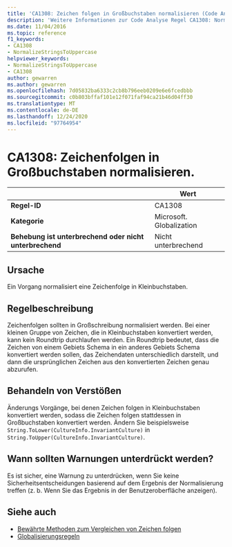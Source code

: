 ```yaml
---
title: 'CA1308: Zeichen folgen in Großbuchstaben normalisieren (Code Analyse)'
description: 'Weitere Informationen zur Code Analyse Regel CA1308: Normalisieren von Zeichen folgen in Großbuchstaben'
ms.date: 11/04/2016
ms.topic: reference
f1_keywords:
- CA1308
- NormalizeStringsToUppercase
helpviewer_keywords:
- NormalizeStringsToUppercase
- CA1308
author: gewarren
ms.author: gewarren
ms.openlocfilehash: 7d05832ba6333c2cb8b796eeb0209e6e6fcedbbb
ms.sourcegitcommit: c0b803bffaf101e12f071faf94ca21b46d04ff30
ms.translationtype: MT
ms.contentlocale: de-DE
ms.lasthandoff: 12/24/2020
ms.locfileid: "97764954"
---
```

# <a name="ca1308-normalize-strings-to-uppercase"></a>CA1308: Zeichenfolgen in Großbuchstaben normalisieren.

| | Wert |
|-|-|
| **Regel-ID** |CA1308|
| **Kategorie** |Microsoft. Globalization|
| **Behebung ist unterbrechend oder nicht unterbrechend** |Nicht unterbrechend|

## <a name="cause"></a>Ursache

Ein Vorgang normalisiert eine Zeichenfolge in Kleinbuchstaben.

## <a name="rule-description"></a>Regelbeschreibung

Zeichenfolgen sollten in Großschreibung normalisiert werden. Bei einer kleinen Gruppe von Zeichen, die in Kleinbuchstaben konvertiert werden, kann kein Roundtrip durchlaufen werden. Ein Roundtrip bedeutet, dass die Zeichen von einem Gebiets Schema in ein anderes Gebiets Schema konvertiert werden sollen, das Zeichendaten unterschiedlich darstellt, und dann die ursprünglichen Zeichen aus den konvertierten Zeichen genau abzurufen.

## <a name="how-to-fix-violations"></a>Behandeln von Verstößen

Änderungs Vorgänge, bei denen Zeichen folgen in Kleinbuchstaben konvertiert werden, sodass die Zeichen folgen stattdessen in Großbuchstaben konvertiert werden. Ändern Sie beispielsweise `String.ToLower(CultureInfo.InvariantCulture)` in `String.ToUpper(CultureInfo.InvariantCulture)`.

## <a name="when-to-suppress-warnings"></a>Wann sollten Warnungen unterdrückt werden?

Es ist sicher, eine Warnung zu unterdrücken, wenn Sie keine Sicherheitsentscheidungen basierend auf dem Ergebnis der Normalisierung treffen (z. b. Wenn Sie das Ergebnis in der Benutzeroberfläche anzeigen).

## <a name="see-also"></a>Siehe auch

- [Bewährte Methoden zum Vergleichen von Zeichen folgen](../../../standard/base-types/best-practices-strings.md)
- [Globalisierungsregeln](globalization-warnings.md)
